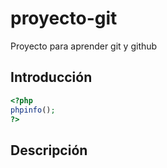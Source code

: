 # proyecto-git
Proyecto para aprender git y github

## Introducción

```php
<?php 
phpinfo();
?>
```
## Descripción
